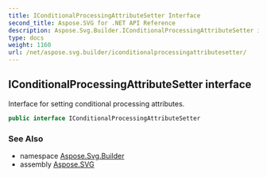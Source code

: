 ```yaml
---
title: IConditionalProcessingAttributeSetter Interface
second_title: Aspose.SVG for .NET API Reference
description: Aspose.Svg.Builder.IConditionalProcessingAttributeSetter interface. Interface for setting conditional processing attributes
type: docs
weight: 1160
url: /net/aspose.svg.builder/iconditionalprocessingattributesetter/
---
```

## IConditionalProcessingAttributeSetter interface

Interface for setting conditional processing attributes.

```csharp
public interface IConditionalProcessingAttributeSetter
```

### See Also

* namespace [Aspose.Svg.Builder](../../aspose.svg.builder/)
* assembly [Aspose.SVG](../../)
